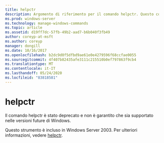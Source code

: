 ```yaml
---
title: helpctr
description: Argomento di riferimento per il comando helpctr. Questo comando è stato deprecato e non è garantito che sia supportato nelle versioni future di Windows.
ms.prod: windows-server
ms.technology: manage-windows-commands
ms.topic: article
ms.assetid: d19ff7dc-57fb-49b2-aad7-b6b040f3fb49
author: coreyp-at-msft
ms.author: coreyp
manager: dongill
ms.date: 10/16/2017
ms.openlocfilehash: b2dc9d0f5dfbd9ae61e0e4279596f68ccfae0055
ms.sourcegitcommit: 4f407b82435afe3111c215510b0ef797863f9cb4
ms.translationtype: MT
ms.contentlocale: it-IT
ms.lasthandoff: 05/24/2020
ms.locfileid: "83818581"
---
```

# <a name="helpctr"></a>helpctr

Il comando helpctr è stato deprecato e non è garantito che sia supportato nelle versioni future di Windows.

Questo strumento è incluso in Windows Server 2003. Per ulteriori informazioni, vedere [helpctr](https://docs.microsoft.com/previous-versions/orphan-topics/ws.10/cc755821(v=ws.10)).
